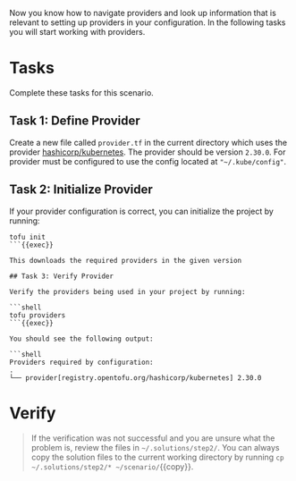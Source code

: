 Now you know how to navigate providers and look up information that is relevant to setting up providers in your configuration.  In the following tasks you will start working with providers.

# Tasks

Complete these tasks for this scenario. 

## Task 1: Define Provider

Create a new file called `provider.tf` in the current directory which uses the provider [hashicorp/kubernetes](https://registry.terraform.io/providers/hashicorp/kubernetes/latest). The provider should be version `2.30.0`. For provider must be configured to use the config located at `"~/.kube/config"`.

## Task 2: Initialize Provider

If your provider configuration is correct, you can initialize the project by running:

```shell
tofu init
```{{exec}}

This downloads the required providers in the given version

## Task 3: Verify Provider

Verify the providers being used in your project by running:

```shell
tofu providers
```{{exec}}

You should see the following output:

```shell
Providers required by configuration:
.
└── provider[registry.opentofu.org/hashicorp/kubernetes] 2.30.0
```

# Verify

> If the verification was not successful and you are unsure what the problem is, review the files in `~/.solutions/step2/`. You can always copy the solution files to the current working directory by running `cp ~/.solutions/step2/* ~/scenario/`{{copy}}.

